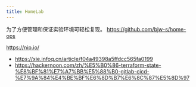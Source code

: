 ```yaml
---
title: HomeLab
---
```

为了方便管理和保证实验环境可轻松复现。
https://github.com/bjw-s/home-ops


https://nip.io/

- https://xie.infoq.cn/article/f04a49398a5ffdcc565fa0199
- https://hackernoon.com/zh/%E5%B0%86-terraform-state-%E8%BF%81%E7%A7%BB%E5%88%B0-gitlab-cicd-%E7%9A%84%E4%BE%BF%E6%8D%B7%E6%8C%87%E5%8D%97



